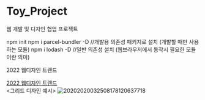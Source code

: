 # Toy_Project
웹 개발 및 디자인 협업 프로젝트

npm init
npm i parcel-bundler -D
//개발용 의존성 패키지로 설치 (개발할 때만 사용하는 모듈)
npm i lodash -D
//일반 의존성 설치 (웹브라우저에서 동작시 필요한 모듈이란 의미)


2022 웹디자인 트렌드

[2022 웹디자인 트렌드](https://blog.naver.com/dartplus/222642158518, "google link")<br/>
<그리드 디자인 예시>
![20202020032508178120637718](https://user-images.githubusercontent.com/113829472/192194299-7c56fc0f-322b-48cc-abee-f36cbd822452.jpeg)

